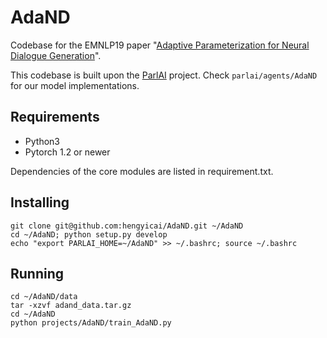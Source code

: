# AdaND
Codebase for the EMNLP19 paper "[Adaptive Parameterization for Neural Dialogue Generation](https://www.aclweb.org/anthology/D19-1188/)".

This codebase is built upon the [ParlAI](https://parl.ai/) project. Check `parlai/agents/AdaND` for our model implementations.

## Requirements
- Python3
- Pytorch 1.2 or newer

Dependencies of the core modules are listed in requirement.txt.

## Installing
```
git clone git@github.com:hengyicai/AdaND.git ~/AdaND
cd ~/AdaND; python setup.py develop
echo "export PARLAI_HOME=~/AdaND" >> ~/.bashrc; source ~/.bashrc
```

## Running

```
cd ~/AdaND/data
tar -xzvf adand_data.tar.gz
cd ~/AdaND
python projects/AdaND/train_AdaND.py
```
